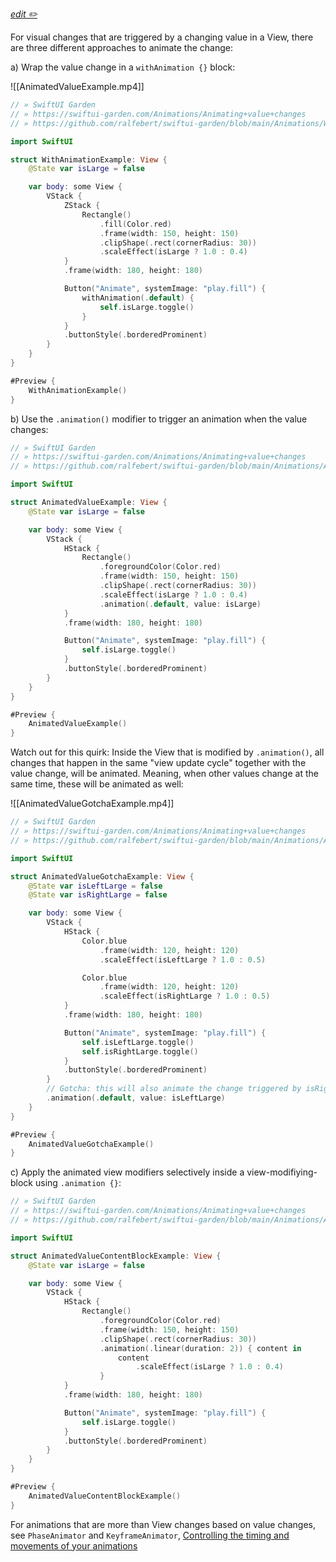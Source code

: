 <a href="https://github.com/ralfebert/swiftui-garden/edit/main/Animations/Animating%20value%20changes.md"><em>edit ✏️</em></a>

For visual changes that are triggered by a changing value in a View, there are three different approaches to animate the change:

a) Wrap the value change in a `withAnimation {}` block:

![[AnimatedValueExample.mp4]]

```swift
// » SwiftUI Garden
// » https://swiftui-garden.com/Animations/Animating+value+changes
// » https://github.com/ralfebert/swiftui-garden/blob/main/Animations/WithAnimationExample.swift

import SwiftUI

struct WithAnimationExample: View {
    @State var isLarge = false

    var body: some View {
        VStack {
            ZStack {
                Rectangle()
                    .fill(Color.red)
                    .frame(width: 150, height: 150)
                    .clipShape(.rect(cornerRadius: 30))
                    .scaleEffect(isLarge ? 1.0 : 0.4)
            }
            .frame(width: 180, height: 180)

            Button("Animate", systemImage: "play.fill") {
                withAnimation(.default) {
                    self.isLarge.toggle()
                }
            }
            .buttonStyle(.borderedProminent)
        }
    }
}

#Preview {
    WithAnimationExample()
}
```

b) Use the `.animation()` modifier to trigger an animation when the value changes:

```swift
// » SwiftUI Garden
// » https://swiftui-garden.com/Animations/Animating+value+changes
// » https://github.com/ralfebert/swiftui-garden/blob/main/Animations/AnimatedValueExample.swift

import SwiftUI

struct AnimatedValueExample: View {
    @State var isLarge = false

    var body: some View {
        VStack {
            HStack {
                Rectangle()
                    .foregroundColor(Color.red)
                    .frame(width: 150, height: 150)
                    .clipShape(.rect(cornerRadius: 30))
                    .scaleEffect(isLarge ? 1.0 : 0.4)
                    .animation(.default, value: isLarge)
            }
            .frame(width: 180, height: 180)

            Button("Animate", systemImage: "play.fill") {
                self.isLarge.toggle()
            }
            .buttonStyle(.borderedProminent)
        }
    }
}

#Preview {
    AnimatedValueExample()
}
```

Watch out for this quirk: Inside the View that is modified by `.animation()`, all changes that happen in the same "view update cycle" together with the value change, will be animated. Meaning, when other values change at the same time, these will be animated as well:

![[AnimatedValueGotchaExample.mp4]]

```swift
// » SwiftUI Garden
// » https://swiftui-garden.com/Animations/Animating+value+changes
// » https://github.com/ralfebert/swiftui-garden/blob/main/Animations/AnimatedValueGotchaExample.swift

import SwiftUI

struct AnimatedValueGotchaExample: View {
    @State var isLeftLarge = false
    @State var isRightLarge = false

    var body: some View {
        VStack {
            HStack {
                Color.blue
                    .frame(width: 120, height: 120)
                    .scaleEffect(isLeftLarge ? 1.0 : 0.5)

                Color.blue
                    .frame(width: 120, height: 120)
                    .scaleEffect(isRightLarge ? 1.0 : 0.5)
            }
            .frame(width: 180, height: 180)

            Button("Animate", systemImage: "play.fill") {
                self.isLeftLarge.toggle()
                self.isRightLarge.toggle()
            }
            .buttonStyle(.borderedProminent)
        }
        // Gotcha: this will also animate the change triggered by isRightLarge as the change happens in the same View update
        .animation(.default, value: isLeftLarge)
    }
}

#Preview {
    AnimatedValueGotchaExample()
}
```

c) Apply the animated view modifiers selectively inside a view-modifiying-block using `.animation {}`:

```swift
// » SwiftUI Garden
// » https://swiftui-garden.com/Animations/Animating+value+changes
// » https://github.com/ralfebert/swiftui-garden/blob/main/Animations/AnimatedValueContentBlockExample.swift

import SwiftUI

struct AnimatedValueContentBlockExample: View {
    @State var isLarge = false

    var body: some View {
        VStack {
            HStack {
                Rectangle()
                    .foregroundColor(Color.red)
                    .frame(width: 150, height: 150)
                    .clipShape(.rect(cornerRadius: 30))
                    .animation(.linear(duration: 2)) { content in
                        content
                            .scaleEffect(isLarge ? 1.0 : 0.4)
                    }
            }
            .frame(width: 180, height: 180)

            Button("Animate", systemImage: "play.fill") {
                self.isLarge.toggle()
            }
            .buttonStyle(.borderedProminent)
        }
    }
}

#Preview {
    AnimatedValueContentBlockExample()
}
```

For animations that are more than View changes based on value changes, see `PhaseAnimator` and `KeyframeAnimator`, [Controlling the timing and movements of your animations](https://developer.apple.com/documentation/SwiftUI/Controlling-the-timing-and-movements-of-your-animations)
